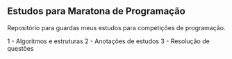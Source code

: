 ## Estudos para Maratona de Programação

Repositório para guardas meus estudos para competições de programação.

1 - Algoritmos e estruturas
2 - Anotações de estudos 
3 - Resolução de questões